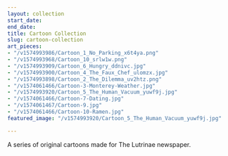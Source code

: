 ```yaml
---
layout: collection
start_date: 
end_date: 
title: Cartoon Collection
slug: cartoon-collection
art_pieces:
- "/v1574993986/Cartoon_1_No_Parking_x6t4ya.png"
- "/v1574993968/Cartoon_10_srlw1w.png"
- "/v1574993909/Cartoon_6_Hungry_ddnivc.jpg"
- "/v1574993900/Cartoon_4_The_Faux_Chef_ulomzx.jpg"
- "/v1574993898/Cartoon_2_The_Dilemma_uv2htz.png"
- "/v1574061466/Cartoon-3-Monterey-Weather.jpg"
- "/v1574993920/Cartoon_5_The_Human_Vacuum_yuwf9j.jpg"
- "/v1574061466/Cartoon-7-Dating.jpg"
- "/v1574061467/Cartoon-9.jpg"
- "/v1574061466/Cartoon-10-Ramen.jpg"
featured_image: "/v1574993920/Cartoon_5_The_Human_Vacuum_yuwf9j.jpg"

---
```

A series of original cartoons made for The Lutrinae newspaper.